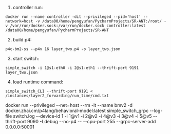 1. controller run:
```
docker run --name controller -dit --privileged --pid='host' --network=host -v /data00/home/pengyufan/PycharmProjects/SR-ANT:/root/ -v /var/run/docker.sock:/var/run/docker.sock controller:latest /data00/home/pengyufan/PycharmProjects/SR-ANT
```
2. build p4:
```
p4c-bm2-ss --p4v 16 layer_two.p4 -o layer_two.json
```
3. start switch:
```
simple_switch -i 1@s1-eth0 -i 2@s1-eth1 --thrift-port 9191 layer_two.json
```
4. load runtime command:
```
simple_switch_CLI --thrift-port 9191 < /instances/layer2_forwarding/run_time/cmd.txt
```
docker run --privileged --net=host --rm -it --name bmv2 -d docker.zhai.cm/p4lang/behavioral-model:latest simple_switch_grpc --log-file switch.log --device-id 1 -i 1@v1 -i 2@v2 -i 4@v3 -i 3@v4 -i 5@v5 --thrift-port 9090 -Ldebug --no-p4 -- --cpu-port 255 --grpc-server-add 0.0.0.0:50001